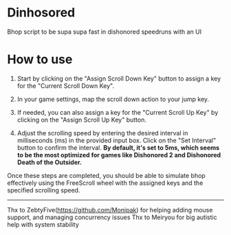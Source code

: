 # Dinhosored
Bhop script to be supa supa fast in dishonored speedruns with an UI

# How to use
1. Start by clicking on the "Assign Scroll Down Key" button to assign a key for the "Current Scroll Down Key".

2. In your game settings, map the scroll down action to your jump key.

3. If needed, you can also assign a key for the "Current Scroll Up Key" by clicking on the "Assign Scroll Up Key" button.

4. Adjust the scrolling speed by entering the desired interval in milliseconds (ms) in the provided input box.
Click on the "Set Interval" button to confirm the interval. **By default, it's set to 5ms, which seems to be the most optimized for games like Dishonored 2 and Dishonored Death of the Outsider.**

Once these steps are completed, you should be able to simulate bhop effectively using the FreeScroll wheel with the assigned keys and the specified scrolling speed.

____

Thx to ZebtyFive(https://github.com/Monipak) for helping adding mouse support, and managing concurrency issues
Thx to Meiryou for big autistic help with system stability